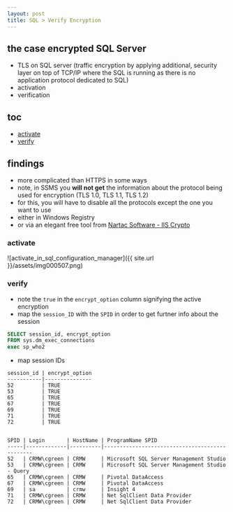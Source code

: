 ```yaml
---
layout: post
title: SQL > Verify Encryption
--- 
```


## the case	encrypted SQL Server
* TLS on SQL server (traffic encryption by applying additional, security layer on top of TCP/IP where the SQL is running as there is no application protocol dedicated to SQL)
* activation
* verification

## toc
<!-- TOC -->

- [activate](#activate)
- [verify](#verify)

<!-- /TOC -->

## findings
* more complicated than HTTPS in some ways
* note, in SSMS you **will not get** the information about the protocol being used for encryption (TLS 1.0, TLS 1.1, TLS 1.2)
* for this, you will have to disable all the protocols except the one you want to use
* either in Windows Registry
* or via an elegant free tool from [Nartac Software - IIS Crypto](https://www.nartac.com/Products/IISCrypto)


### activate

![activate_in_sql_configuration_manager]({{ site.url }}/assets/img000507.png)

### verify
* note the `true` in the `encrypt_option` column signifying the active encryption
* map the `session_ID` with the `SPID` in order to get furtner info about the session

```sql
SELECT session_id, encrypt_option
FROM sys.dm_exec_connections
exec sp_who2
```
* map session IDs

```
session_id | encrypt_option
-----------|---------------
52         | TRUE
53         | TRUE
65         | TRUE
67         | TRUE
69         | TRUE
71         | TRUE
72         | TRUE


SPID | Login       | HostName | ProgramName	SPID
-----|-------------|----------|-----------------------------------------------
52   | CRMW\cgreen | CRMW     | Microsoft SQL Server Management Studio
53   | CRMW\cgreen | CRMW     | Microsoft SQL Server Management Studio - Query
65   | CRMW\cgreen | CRMW     | Pivotal DataAccess
67   | CRMW\cgreen | CRMW     | Pivotal DataAccess
69   | sa          | crmw     | Insight	4
71   | CRMW\cgreen | CRMW     | Net SqlClient Data Provider
72   | CRMW\cgreen | CRMW     | Net SqlClient Data Provider
```
